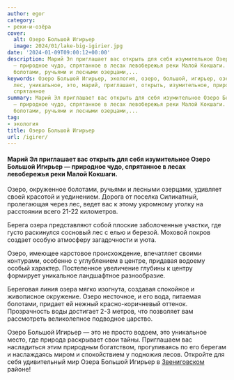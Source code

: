 ```yaml
---
author: egor
category:
- реки-и-озёра
cover:
  alt: Озеро Большой Игирьер
  image: 2024/01/lake-big-igirier.jpg
date: '2024-01-09T09:00:12+00:00'
description: Марий Эл приглашает вас открыть для себя изумительное Озеро Большой Игирьер
  — природное чудо, спрятанное в лесах левобережья реки Малой Кокшаги. Озеро, окруженное
  болотами, ручьями и лесными озерцами,...
keywords: Озеро Большой Игирьер, экология, озеро, большой, игирьер, озера, болотами,
  лес, уникальное, это, марий, приглашает, открыть, изумительное, природное, чудо,
  спрятанное
summary: Марий Эл приглашает вас открыть для себя изумительное Озеро Большой Игирьер
  — природное чудо, спрятанное в лесах левобережья реки Малой Кокшаги. Озеро, окруженное
  болотами, ручьями и лесными озерцами,...
tag:
- экология
title: Озеро Большой Игирьер
url: /igirer/
---
```


#### Марий Эл приглашает вас открыть для себя изумительное Озеро Большой Игирьер — природное чудо, спрятанное в лесах левобережья реки Малой Кокшаги.

Озеро, окруженное болотами, ручьями и лесными озерцами, удивляет своей красотой и уединением. Дорога от поселка Силикатный, пролегающая через лес, ведет вас к этому укромному уголку на расстоянии всего 21-22 километров.

Берега озера представляют собой плоские заболоченные участки, где густо раскинулся сосновый лес с елью и березой. Моховой покров создает особую атмосферу загадочности и уюта.

Озеро, имеющее карстовое происхождение, впечатляет своими контурами, особенно с углублением в центре, придавая водоему особый характер. Постепенное увеличение глубины к центру формирует уникальное ландшафтное разнообразие.

Береговая линия озера мягко изогнута, создавая спокойное и живописное окружение. Озеро несточное, и его вода, питаемая болотами, придает ей нежный красно-коричневый оттенок. Прозрачность воды достигает 2-3 метров, что позволяет вам рассмотреть великолепное подводное царство.

Озеро Большой Игирьер — это не просто водоем, это уникальное место, где природа раскрывает свои тайны. Приглашаем вас насладиться этим природным богатством, прогуливаясь по его берегам и наслаждаясь миром и спокойствием у подножия лесов. Откройте для себя удивительный мир Озера Большой Игирьер в [Звениговском](/zvenigovskij/) районе!